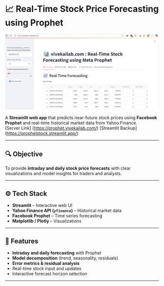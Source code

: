 # 📈 Real-Time Stock Price Forecasting using Prophet

![Stock Forecast](docs/ailab.png)

A **Streamlit web app** that predicts near-future stock prices using **Facebook Prophet** and real-time historical market data from Yahoo Finance.  
[Server Link] (https://prophet.vivekailab.com/)
[Streamlit Backup] (https://prophetstock.streamlit.app/)

---

## 🔍 Objective  
To provide **intraday and daily stock price forecasts** with clear visualizations and model insights for traders and analysts.  

---

## ⚙️ Tech Stack  
- **Streamlit** – Interactive web UI  
- **Yahoo Finance API (`yfinance`)** – Historical market data  
- **Facebook Prophet** – Time series forecasting  
- **Matplotlib / Plotly** – Visualizations  

---

## 🧠 Features  
- **Intraday and daily forecasting** with Prophet  
- **Model decomposition** (trend, seasonality, residuals)  
- **Error metrics & residual analysis**  
- Real-time stock input and updates  
- Interactive forecast horizon selection  

---

